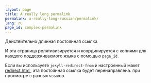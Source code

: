 ```yaml
---
layout: page
title: A really long permalink
permalink: a-really-long-russian/permalink/
lang: ru
page_id: complex-permalink
---
```


Действительно длинная постоянная ссылка.

И эта страница релятивизируется и координируется с копиями для каждого поддерживаемого языка с помощью `page_id`.

Если вы используете `jekyll-redirect-from` и настроенный макет [redirect.html](https://github.com/untra/polyglot/blob/master/site/_layouts/redirect.html), эта постоянная ссылка будет перенаправлена. при просмотре с разных языков.